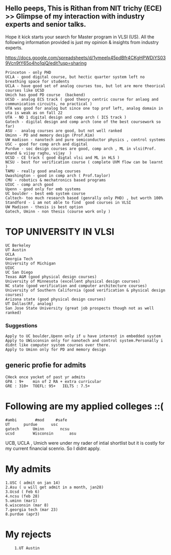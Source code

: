 ## Hello peeps, This is Rithan from NIT trichy (ECE) >> Glimpse of my interaction with industry experts and senior talks.
Hope it kick starts your search for Master program in VLSI (US).
All the following information provided is just my opinion & insights from industry experts.

https://docs.google.com/spreadsheets/d/1ymeeIx45pdBfr4CKgHPWDiYS039Vcn9tY65o4ho1qjQ/edit?usp=sharing

					
	Princeton - only PHD				
	UCLA - good digital course, but hectic quarter system left no breathing space for students
	UCLA - have good set of analog courses too, but lot are more theorical courses like UCSD
	Umich has good PD course  (backend)				
	UCSD - analog ECS track ( good theory centric course for anlaog and communication circuits, no practical )				
	UTA was good for analog but since one top prof left, analog domain in uta is weak as on fall 22				
	UTA - NO 1 digital design and comp arch ( ICS track ) 				
	Gatech - digital design and comp arch (one of the best coursework so far)				
	ASU -  analog courses are good, but not well ranked			
	Uminn - PD and memory design (Prof.Kim)				
	UW madison - nanotech and pure semiconductor physics , control systems				
	USC - good for comp arch and digital				
	Purdue - soc design courses are good, comp arch , ML in vlsi(Prof. Anand & vijay raghu, vijay  ) 				
	UCSD - CE track ( good digtal vlsi and ML in HLS )				
	NCSU - best for verification course ( complete UVM flow can be learnt )				
	TAMU - really good analog courses				
	Uwashington - good in comp arch ( Prof.taylor)				
	CMU - robotics & mechatronics based programs				
	UIUC - comp arch good 				
	Upenn - good only for emb systems				
	UC boulder - best emb system course 				
	Caltech- too much research based (genrally only PHD) , but worth 100% 				
	Standford - i am not able to find  good courses in VLSI 				
	UW Madison - thesis is best option 				
	Gatech, Uminn - non thesis (course work only )				
					
          		
# TOP UNIVERSITY IN VLSI
	
	UC Berkeley	
	UT Austin	
	UCLA	
	Georgia Tech	
	University of Michigan	
	UIUC	
	UC San Diego	
	Texas A&M (good physical design courses)	
	University of Minnesota (excellent physical design courses)	
	NC state (good verification and computer architecture courses)	
	University of Southern California (good verification & physical design courses)	
	Arizona state (good physical design courses)	
	UT Dallas(Rf, analog)	
	San Jose State University (great job prospects though not as well ranked)
	
### Suggestions				
	Apply to UC boulder,Upenn only if u have interest in embedded system 						
	Apply to UWisconsin only for nanotech and control system.Personally i didnt like computer system courses over there.				
	Apply to Uminn only for PD and memory design 	
	
## generic profie for admits		
	CHeck once yocket of past yr admits		
	GPA : 9+	min of 2 RA + extra curricular	
	GRE : 310+	TOEFL: 95+   IELTS : 7.5+
	
# Following are my applied colleges ::(
								
	#ambi	     #mod	  #safe	
	UT	    purdue	    usc	
	gatech	    Uminn	    ncsu	
	ucsd	    Wisconsin       asu	

UCB, UCLA , Umich were under my rader of intial shortlist but it is costly for my current financial scenrio. So I didnt apply.	
	
# My admits 

	1.USC ( admit on jan 14) 		
	2.Asu ( u will get admit in a month, jan28) 		
	3.Ucsd ( Feb 6) 		
	4.ncsu (feb 28)		
	5.uminn (mar1)		
	6.wisconsin (mar 8)		
	7.georgia tech (mar 23)		
	8.purdue (apr3)	

# My rejects
        1.UT Austin

